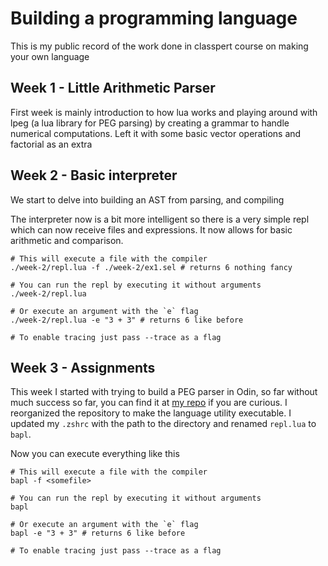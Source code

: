 # Building a programming language

This is my public record of the work done in classpert course on making your own language

## Week 1 - Little Arithmetic Parser
First week is mainly introduction to how lua works and playing around with lpeg (a lua library for PEG parsing)
by creating a grammar to handle numerical computations. Left it with some basic vector operations and factorial as an extra

## Week 2 - Basic interpreter
We start to delve into building an AST from parsing, and compiling

The interpreter now is a bit more intelligent so there is a very simple repl which can now receive files and expressions.
It now allows for basic arithmetic and comparison.

```
# This will execute a file with the compiler
./week-2/repl.lua -f ./week-2/ex1.sel # returns 6 nothing fancy

# You can run the repl by executing it without arguments
./week-2/repl.lua

# Or execute an argument with the `e` flag
./week-2/repl.lua -e "3 + 3" # returns 6 like before

# To enable tracing just pass --trace as a flag
```

## Week 3 - Assignments
This week I started with trying to build a PEG parser in Odin, so far without much success so far, you 
can find it at [my repo](https://github.com/dvrd/pegasus) if you are curious. I reorganized the repository to 
make the language utility executable. I updated my `.zshrc` with the path to the directory and renamed `repl.lua` to `bapl`.

Now you can execute everything like this

```
# This will execute a file with the compiler
bapl -f <somefile>

# You can run the repl by executing it without arguments
bapl

# Or execute an argument with the `e` flag
bapl -e "3 + 3" # returns 6 like before

# To enable tracing just pass --trace as a flag
```


